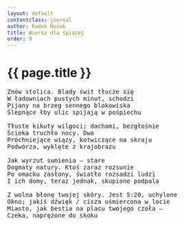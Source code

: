 ```yaml
---
layout: default
contentclass: journal
author: Radek Kozak
title: Wiersz dla śpiącej
order: 9
---
```


<h1 class="poem-title">{{ page.title }}</h1>

<pre class="poem">
Znów stolica. Blady świt tłucze się
W ładowniach pustych minut, schodzi
Pijany na brzeg sennego blokowiska
Ślepnące łby ulic spijają w pośpiechu

Tłuste kikuty wilgoci; dachami, bezgłośnie
Ścieka truchło nocy. Dwa
Próchniejące wiązy, kotwiczące na skraju
Podwórza, wyklęte z krajobrazu

Jak wyrzut sumienia — stare
Dogmaty natury. Ktoś zaraz rozsunie
Po omacku zasłony, światło rozsadzi ludzi
I ich domy, teraz jednak, skupione podpala

Z wolna błonę twojej skóry. Jest 5:20, uchylone
Okno; jakiś dźwięk / cisza uśmiercona w locie
Miasto, jak bestia na placu twojego czoła —
Czeka, naprężone do skoku
</pre>
